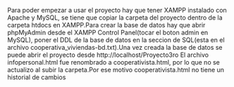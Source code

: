 Para poder empezar a usar el proyecto hay que tener XAMPP instalado con Apache y MySQL, se tiene que copiar la carpeta del proyecto dentro de la carpeta htdocs en XAMPP.Para crear la base de datos hay que abrir phpMyAdmin desde el XAMPP Control Panel(tocar el boton admin en MySQL), poner el DDL de la base de datos en la seccion de SQL(esta en el archivo cooperativa_viviendas-bd.txt).Una vez creada la base de datos se puede abrir el proyecto desde http://localhost/Proyecto3ro
El archivo infopersonal.html fue renombrado a cooperativista.html, por lo que no se actualizo al subir la carpeta.Por ese motivo cooperativista.html no tiene un historial de cambios
